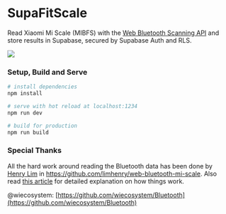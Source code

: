 # SupaFitScale

Read Xiaomi Mi Scale (MIBFS) with the [Web Bluetooth Scanning API](https://googlechrome.github.io/samples/web-bluetooth/scan.html) and store results in Supabase, secured by Supabase Auth and RLS.

![](https://i.imgur.com/xnbdyzO.jpg)

### Setup, Build and Serve

```bash
# install dependencies
npm install

# serve with hot reload at localhost:1234
npm run dev

# build for production
npm run build
```

### Special Thanks

All the hard work around reading the Bluetooth data has been done by [Henry Lim](https://twitter.com/henrylim96) in https://github.com/limhenry/web-bluetooth-mi-scale. Also read [this article](https://dev.to/henrylim96/reading-xiaomi-mi-scale-data-with-web-bluetooth-scanning-api-1mb9) for detailed explanation on how things work.

@wiecosystem: [https://github.com/wiecosystem/Bluetooth](https://github.com/wiecosystem/Bluetooth)
